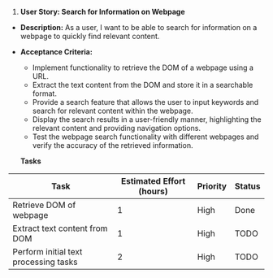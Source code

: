 1. **User Story: Search for Information on Webpage**
- **Description:** As a user, I want to be able to search for information on a webpage to quickly find relevant content.
- **Acceptance Criteria:**
    - Implement functionality to retrieve the DOM of a webpage using a URL.
    - Extract the text content from the DOM and store it in a searchable format.
    - Provide a search feature that allows the user to input keywords and search for relevant content within the webpage.
    - Display the search results in a user-friendly manner, highlighting the relevant content and providing navigation options.
    - Test the webpage search functionality with different webpages and verify the accuracy of the retrieved information.

    **Tasks**

| Task                                    | Estimated Effort (hours) | Priority | Status |
|-----------------------------------------|--------------------------|----------|--------|
| Retrieve DOM of webpage                 | 1                        | High     | Done   |
| Extract text content from DOM           | 1                        | High     | TODO   |
| Perform initial text processing tasks   | 2                        | High     | TODO   |
